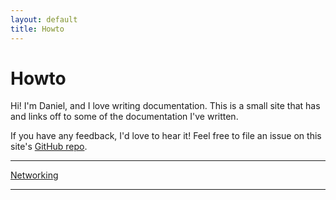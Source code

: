 ```yaml
---
layout: default
title: Howto
---
```


# Howto

Hi! I'm Daniel, and I love writing documentation. This is a small site that has and links off to some of the documentation I've written.

If you have any feedback, I'd love to hear it! Feel free to file an issue on this site's [GitHub repo](https://github.com/DanielOaks/howto).

-----

[Networking](networking/)

-----
